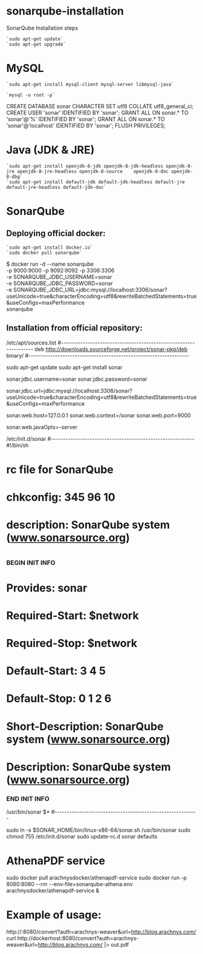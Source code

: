 # sonarqube-installation
SonarQube Installation steps

    `sudo apt-get update`
    `sudo apt-get upgrade`

# MySQL
    `sudo apt-get install mysql-client mysql-server libmysql-java`

    `mysql -u root -p`

CREATE DATABASE sonar CHARACTER SET utf8 COLLATE utf8_general_ci;
CREATE USER 'sonar' IDENTIFIED BY 'sonar';
GRANT ALL ON sonar.* TO 'sonar'@'%' IDENTIFIED BY 'sonar';
GRANT ALL ON sonar.* TO 'sonar'@'localhost' IDENTIFIED BY 'sonar';
FLUSH PRIVILEGES;

# Java (JDK & JRE)
    `sudo apt-get install openjdk-8-jdk openjdk-8-jdk-headless openjdk-8-jre openjdk-8-jre-headless openjdk-8-source    openjdk-8-doc openjdk-8-dbg`
    `sudo apt-get install default-jdk default-jdk-headless default-jre default-jre-headless default-jdk-doc`

# SonarQube

## Deploying official docker:
    `sudo apt-get install docker.io`
    `sudo docker pull sonarqube`

$ docker run -d --name sonarqube \
    -p 9000:9000 -p 9092:9092 -p 3306:3306 \
    -e SONARQUBE_JDBC_USERNAME=sonar \
    -e SONARQUBE_JDBC_PASSWORD=sonar \
    -e SONARQUBE_JDBC_URL=jdbc:mysql://localhost:3306/sonar?useUnicode=true&characterEncoding=utf8&rewriteBatchedStatements=true&useConfigs=maxPerformance \
    sonarqube

## Installation from official repository:
/etc/apt/sources.list
#------------------------------------------------------------------
deb http://downloads.sourceforge.net/project/sonar-pkg/deb binary/
#------------------------------------------------------------------

sudo apt-get update
sudo apt-get install sonar

sonar.jdbc.username=sonar
sonar.jdbc.password=sonar

sonar.jdbc.url=jdbc:mysql://localhost:3306/sonar?useUnicode=true&characterEncoding=utf8&rewriteBatchedStatements=true&useConfigs=maxPerformance

sonar.web.host=127.0.0.1
sonar.web.context=/sonar
sonar.web.port=9000

sonar.web.javaOpts=-server


/etc/init.d/sonar
#-----------------------------------------------------------
#!/bin/sh
#
# rc file for SonarQube
#
# chkconfig: 345 96 10
# description: SonarQube system (www.sonarsource.org)
#
### BEGIN INIT INFO
# Provides: sonar
# Required-Start: $network
# Required-Stop: $network
# Default-Start: 3 4 5
# Default-Stop: 0 1 2 6
# Short-Description: SonarQube system (www.sonarsource.org)
# Description: SonarQube system (www.sonarsource.org)
### END INIT INFO
 
/usr/bin/sonar $*
#-----------------------------------------------------------

sudo ln -s $SONAR_HOME/bin/linux-x86-64/sonar.sh /usr/bin/sonar
sudo chmod 755 /etc/init.d/sonar
sudo update-rc.d sonar defaults

# AthenaPDF service
sudo docker pull arachnysdocker/athenapdf-service
sudo docker run -p 8080:8080 --rm --env-file=sonarqube-athena.env arachnysdocker/athenapdf-service &

# Example of usage:
http://<docker-address>:8080/convert?auth=arachnys-weaver&url=http://blog.arachnys.com/
curl http://dockerhost:8080/convert\?auth\=arachnys-weaver\&url\=http://blog.arachnys.com/ |> out.pdf
